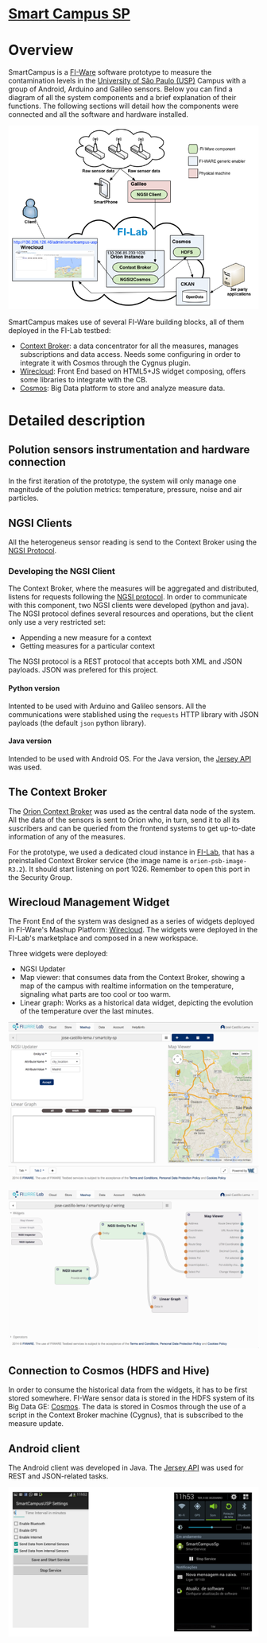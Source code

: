 [Smart Campus SP](https://github.com/josecastillolema/smartcampus-sp)
===============

# Overview
SmartCampus is a [FI-Ware](https://www.fiware.org/) software prototype to measure the contamination levels in the [University of São Paulo (USP)](https://www5.usp.br/) Campus with a group of Android, Arduino and Galileo sensors. Below you can find a diagram of all the system components and a brief explanation of their functions. The following sections will detail how the components were connected and all the software and hardware installed.

![FI-Beer overview](https://raw.githubusercontent.com/josecastillolema/smartcampus-sp/master/img/overview.png)

SmartCampus makes use of several FI-Ware building blocks, all of them deployed in the FI-Lab testbed:
* [Context Broker](https://fiware-orion.readthedocs.io/): a data concentrator for all the measures, manages subscriptions and data access. Needs some configuring in order to integrate it with Cosmos through the Cygnus plugin.  
* [Wirecloud](https://wirecloud.readthedocs.io/): Front End based on HTML5+JS widget composing, offers some libraries to integrate with the CB. 
* [Cosmos](http://catalogue.fi-ware.eu/enablers/bigdata-analysis-cosmos): Big Data platform to store and analyze measure data.

# Detailed description

## Polution sensors instrumentation and hardware connection

In the first iteration of the prototype, the system will only manage one magnitude of the polution metrics: temperature, pressure, noise and air particles.

## NGSI Clients

All the heterogeneus sensor reading is send to the Context Broker using the [NGSI Protocol](http://forge.fi-ware.eu/plugins/mediawiki/wiki/fiware/index.php/OMA_NGSI_10).

### Developing the NGSI Client

The Context Broker, where the measures will be aggregated and distributed, listens for requests following the [NGSI protocol](http://technical.openmobilealliance.org/Technical/release_program/NGSI_v1_0.aspx). In order to communicate with this component, two NGSI clients were developed (python and java). The NGSI protocol defines several resources and operations, but the client only use a very restricted set:

* Appending a new measure for a context
* Getting measures for a particular context

The NGSI protocol is a REST protocol that accepts both XML and JSON payloads. JSON was prefered for this project.

#### Python version

Intented to be used with Arduino and Galileo sensors. All the communications were stablished using the `requests` HTTP library with JSON payloads (the default `json` python library).

#### Java version

Intended to be used with Android OS. For the Java version, the [Jersey API](https://jersey.java.net/) was used.

## The Context Broker

The [Orion Context Broker](https://forge.fi-ware.eu/plugins/mediawiki/wiki/fiware/index.php/Publish/Subscribe_Broker_-_Orion_Context_Broker_-_User_and_Programmers_Guide#Query_Context_operation) was used as the central data node of the system. All the data of the sensors is sent to Orion who, in turn, send it to all its suscribers and can be queried from the frontend systems to get up-to-date information of any of the measures.

For the prototype, we used a dedicated cloud instance in [FI-Lab](http://lab.fi-ware.eu/), that has a preinstalled Context Broker service (the image name is `orion-psb-image-R3.2`). It should start listening on port 1026. Remember to open this port in the Security Group.

## Wirecloud Management Widget
The Front End of the system was designed as a series of widgets deployed in FI-Ware's Mashup Platform: [Wirecloud](http://conwet.fi.upm.es/wirecloud/). The widgets were deployed in the FI-Lab's marketplace and composed in a new workspace.

Three widgets were deployed:
* NGSI Updater
* Map viewer: that consumes data from the Context Broker, showing a map of the campus with realtime information on the temperature, signaling what parts are too cool or too warm.
* Linear graph: Works as a historical data widget, depicting the evolution of the temperature over the last minutes.

![WireCloud overview](https://raw.githubusercontent.com/josecastillolema/smartcampus-sp/master/img/wirecloud1.png)

![Wiring overview](https://raw.githubusercontent.com/josecastillolema/smartcampus-sp/master/img/wirecloud2.png)

## Connection to Cosmos (HDFS and Hive)

In order to consume the historical data from the widgets, it has to be first stored somewhere. FI-Ware sensor data is stored in the HDFS system of its Big Data GE: [Cosmos](http://catalogue.fi-ware.eu/enablers/bigdata-analysis-cosmos). The data is stored in Cosmos through the use of a script in the Context Broker machine (Cygnus), that is subscribed to the measure update.

## Android client

The Android client was developed in Java. The [Jersey API](https://jersey.java.net/) was used for REST and JSON-related tasks.

![Android client](https://raw.githubusercontent.com/josecastillolema/smartcampus-sp/master/img/android.png)
